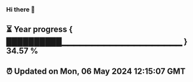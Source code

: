 ### Hi there 👋
⏳ Year progress { ██████████▁▁▁▁▁▁▁▁▁▁▁▁▁▁▁▁▁▁▁▁ } 34.57 %
---
⏰ Updated on Mon, 06 May 2024 12:15:07 GMT
---
